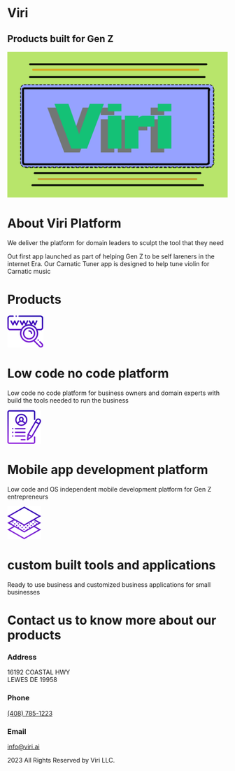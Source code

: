 <!DOCTYPE html>
<html lang="en">
<head>
<!-- basic -->
<meta charset="utf-8">
<meta http-equiv="X-UA-Compatible" content="IE=edge">
<meta name="viewport" content="width=device-width, initial-scale=1">
<!-- mobile metas -->
<meta name="viewport" content="width=device-width, initial-scale=1">
<meta name="viewport" content="initial-scale=1, maximum-scale=1">
<!-- site metas -->
<title>Viri</title>
<meta name="keywords" content="">
<meta name="description" content="">
<meta name="author" content="">	
<!-- bootstrap css -->
<link rel="stylesheet" type="text/css" href="css/bootstrap.min.css">
<!-- style css -->
<link rel="stylesheet" type="text/css" href="css/style.css">
<!-- Responsive-->
<link rel="stylesheet" href="css/responsive.css">
<!-- fevicon -->
<link rel="icon" href="images/fevicon.png" type="image/gif" />
<!-- Scrollbar Custom CSS -->
<link rel="stylesheet" href="css/jquery.mCustomScrollbar.min.css">
<!-- Tweaks for older IEs-->
<link rel="stylesheet" href="https://netdna.bootstrapcdn.com/font-awesome/4.0.3/css/font-awesome.css">
<!-- owl stylesheets --> 
<link rel="stylesheet" href="css/owl.carousel.min.css">
<link rel="stylesheet" href="css/owl.theme.default.min.css">
<link rel="stylesheet" href="https://cdnjs.cloudflare.com/ajax/libs/fancybox/2.1.5/jquery.fancybox.min.css" media="screen">

</head>
<body>
	<!--header section start -->
	<!--div class="header_section">
		<div class="container-fluid">
		</div>
	</div-->
	<!--header section end -->
	<!--banner section start -->
	<div class="banner_section layout_padding">
		<div class="container">
			<h1 class="banner_taital">Viri</h1>
			<h2 class="free_text">Products built for Gen Z</h2>
		</div>
	</div>
	<!--banner section end -->
	<!--bg_main section start -->
	<div class="container">
		<div class="bg_main"><img src="images/viri-logo.png"></div>
	</div>
	<!--bg_main section end -->
	<!--about section start -->
	<div class="about_section">
		<div class="container">
			<h1 class="about_text">About Viri Platform</h1>
			<p class="lorem_text">We deliver the platform for domain leaders to sculpt the tool that they need</p>
			<p class="lorem_text">Out first app launched as part of helping Gen Z to be self lareners in the internet Era. Our Carnatic Tuner app is designed to help tune violin for Carnatic music</p>
			<!--div class="read_bt_main">
            	<div class="read_text_2"><a href="#">Read More</a></div>
            </div-->
		</div>
	</div>
	<!--about section end -->
	<!--service section start -->
	<div class="service_section layout_padding">
		<div class="container">
			<h1 class="about_text">Products</h1>
			<!--p class="ipsum_text">App development platform</p-->
			<div class="service_section_2">
				<div class="row">
				    <div class="col-sm-12 col-lg-4">
				    	<div class="icon_1"><img src="images/icon-1.png"></div>
				    	<h1 class="website_text">Low code no code platform</h1>
				    	<p class="dolor_text">Low code no code platform for business owners and domain experts with build the tools needed to run the business</p>
				    </div>
				    <div class="col-sm-12 col-lg-4">
				    	<div class="icon_1"><img src="images/icon-2.png"></div>
				    	<h1 class="website_text">Mobile app development platform</h1>
				    	<p class="dolor_text">Low code and OS independent mobile development platform for Gen Z entrepreneurs</p>
				    </div>
				    <div class="col-sm-12 col-lg-4">
				    	<div class="icon_1"><img src="images/icon-3.png"></div>
				    	<h1 class="website_text">custom built tools and applications</h1>
				    	<p class="dolor_text">Ready to use business and customized business applications for small businesses</p>
				    </div>
			    </div>
			</div>
		</div>
	</div>
	<!--service section end -->
	<!--contact section start -->
	<div class="contact_section layout_padding">
		<div class="container">
			<div class="row">
				<div class="col-md-6">
					<h1>Contact us to know more about our products</h1>
					<div>
							<section>
								<h3>Address</h3>
								<p>16192 COASTAL HWY<br />
								LEWES DE 19958</p>
							</section>
							<section>
								<h3>Phone</h3>
								<p><a href="#">(408) 785-1223</a></p>
							</section>
							<section>
								<h3>Email</h3>
								<p><a href="#">info@viri.ai</a></p>
							</section>
				</div>
				</div>
			</div>
		</div>
	</div>
	<!--footer section end -->
	<!--copyright section start -->
	<div class="copyright_section">
		<div class="container">
			<div class="row">
				<div class="col-sm-12">
					<p class="copyright_text">2023 All Rights Reserved by Viri LLC.</p>
				</div>
			</div>
		</div>
	</div>
	<!--copyright section end -->
	 <!-- Javascript files-->
    <script src="js/jquery.min.js"></script>
    <script src="js/popper.min.js"></script>
    <script src="js/bootstrap.bundle.min.js"></script>
    <script src="js/jquery-3.0.0.min.js"></script>
    <script src="js/plugin.js"></script>
    <!-- sidebar -->
    <script src="js/jquery.mCustomScrollbar.concat.min.js"></script>
    <script src="js/custom.js"></script>
    <!-- javascript --> 
    <script src="js/owl.carousel.js"></script>
    <script src="https:cdnjs.cloudflare.com/ajax/libs/fancybox/2.1.5/jquery.fancybox.min.js"></script>
    <script>
    $(document).ready(function(){
    $(".fancybox").fancybox({
        openEffect: "none",
        closeEffect: "none"
        });
    </script>
</body>
</html>
